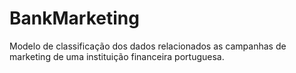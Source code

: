 # BankMarketing
Modelo de classificação dos dados relacionados as campanhas de marketing de uma instituição financeira portuguesa.
